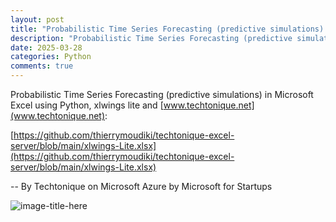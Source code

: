 ```yaml
---
layout: post
title: "Probabilistic Time Series Forecasting (predictive simulations) in Microsoft Excel using Python, xlwings lite and www.techtonique.net" 
description: "Probabilistic Time Series Forecasting (predictive simulations) in Microsoft Excel using Python, xlwings lite and www.techtonique.net."
date: 2025-03-28
categories: Python
comments: true
---
```


Probabilistic Time Series Forecasting (predictive simulations) in Microsoft Excel using Python, xlwings lite  and [www.techtonique.net](www.techtonique.net): 

[https://github.com/thierrymoudiki/techtonique-excel-server/blob/main/xlwings-Lite.xlsx](https://github.com/thierrymoudiki/techtonique-excel-server/blob/main/xlwings-Lite.xlsx)

 -- By Techtonique on Microsoft Azure by Microsoft for Startups

![image-title-here]({{base}}/images/2025-03-28/xlwings-lite.gif)
